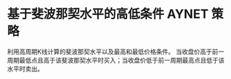 # 基于斐波那契水平的高低条件 AYNET 策略

利用高周期K线计算的斐波那契水平以及最高和最低价格条件。
当收盘价高于前一周期最低点且高于该斐波那契水平时买入；当收盘价低于前一周期最高点且低于该水平时卖出。
